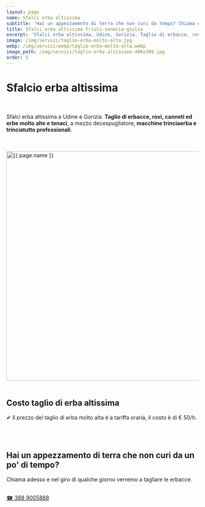 ```yaml
---
layout: page
name: Sfalci erba altissima
subtitle: "Hai un appezzamento di terra che non curi da tempo? Chiama ora!"
title: Sfalci erba altissima Friuli-venezia-giulia
excerpt: 'Sfalci erba altissima, Udine, Gorizia. Taglio di erbacce, rovi, canneti ed erba molto alta e tenace, con trinciatrice. Prezzo e tariffa oraria, costo € 50/h.'
image: /img/servizi/taglio-erba-molto-alta.jpg
webp: /img/servizi/webp/taglio-erba-molto-alta.webp
image_path: /img/servizi/taglio-erba-altissima-400x300.jpg
order: 5
---
```

# Sfalcio erba altissima

<br/>

Sfalci erba altissima a Udine e Gorizia. **Taglio di erbacce, rovi, canneti ed erbe molto alte e tenaci**, a mezzo decespugliatore, **macchine trinciaerba e trinciatutto professionali**.

<br/><br/>
<picture>
  <source srcset="{{ page.webp }}" type="image/webp">
  <source srcset="{{ page.image }}" type="image/jpeg">
  <img src="{{ page.image }}" width="800" width="800" height="600" alt="{{ page.name }}" title="{{ page.name }}"/>
</picture>
<br/><br/>

## Costo taglio di erba altissima

&#10004; Il prezzo del taglio di erba molto alta è a tariffa oraria, il costo è di € 50/h.

<br/><br/>
<div class="text-center">
  <h2>Hai un appezzamento di terra che non curi da un po' di tempo?</h2>
  <p>Chiama adesso e nel giro di qualche giorno verremo a tagliare le erbacce.</p>
  <br/>
  <a title="Chiama adesso e prenota un sopralluogo" href="tel:+393889005888" class="button">&#9742; 388 9005888</a>
</div>
<br/><br/>
